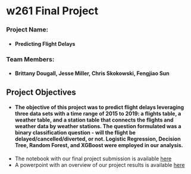 # w261 Final Project

### Project Name: 
* #### Predicting Flight Delays

### Team Members:
* #### Brittany Dougall, Jesse Miller, Chris Skokowski, Fengjiao Sun

## Project Objectives

* #### The objective of this project was to predict flight delays leveraging three data sets with a time range of 2015 to 2019: a flights table, a weather table, and a station table that connects the flights and weather data by weather stations. The question formulated was a binary classification question - will the flight be delayed/cancelled/diverted, or not. Logistic Regression, Decision Tree, Random Forest, and XGBoost were employed in our analysis.
* The notebook with our final project submission is available [here](https://github.com/jmiller558/W261-finalproject/blob/495bafe47c1b48944f2076bc8b935a9b7c4205ac/W261_SP22_FINAL_PROJECT_TEAM4.ipynb)
* A powerpoint with an overview of our project results is available [here](https://github.com/jmiller558/W261-finalproject/blob/2a4d145da01ed496171bbd9cdcaada1f747f607f/W261_Final_Project%20Final%20Presentation.pdf)
